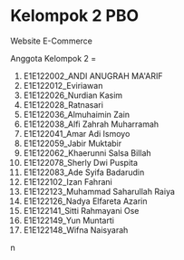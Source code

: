 # Kelompok 2 PBO

Website E-Commerce

Anggota Kelompok 2  =

1. E1E122002_ANDI ANUGRAH MA'ARIF
2. E1E122012_Eviriawan
3. E1E122026_Nurdian Kasim
4. E1E122028_Ratnasari
5. E1E122036_Almuhaimin Zain
6. E1E122038_Alfi Zahrah Muharramah
7. E1E122041_Amar Adi Ismoyo
8. E1E122059_Jabir Muktabir
9. E1E122062_Khaerunni Salsa Billah
10. E1E122078_Sherly Dwi Puspita
11. E1E122083_Ade Syifa Badarudin
12. E1E122102_Izan Fahrani
13. E1E122123_Muhammad Saharullah Raiya
14. E1E122126_Nadya Elfareta Azarin
15. E1E122141_Sitti Rahmayani Ose
16. E1E122149_Yun Muntarti
17. E1E122148_Wifna Naisyarah


n
